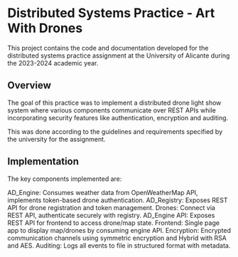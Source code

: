 # Distributed Systems Practice - Art With Drones
This project contains the code and documentation developed for the distributed systems practice assignment at the University of Alicante during the 2023-2024 academic year.

## Overview
The goal of this practice was to implement a distributed drone light show system where various components communicate over REST APIs while incorporating security features like authentication, encryption and auditing.

This was done according to the guidelines and requirements specified by the university for the assignment.

## Implementation
The key components implemented are:

AD_Engine: Consumes weather data from OpenWeatherMap API, implements token-based drone authentication.
AD_Registry: Exposes REST API for drone registration and token management.
Drones: Connect via REST API, authenticate securely with registry.
AD_Engine API: Exposes REST API for frontend to access drone/map state.
Frontend: Single page app to display map/drones by consuming engine API.
Encryption: Encrypted communication channels using symmetric encryption and Hybrid with RSA and AES.
Auditing: Logs all events to file in structured format with metadata.
